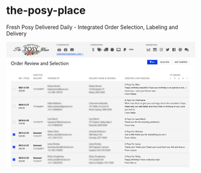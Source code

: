 # the-posy-place
Fresh Posy Delivered Daily - Integrated Order Selection, Labeling and Delivery

![The Posy Place](mup/screen.png)